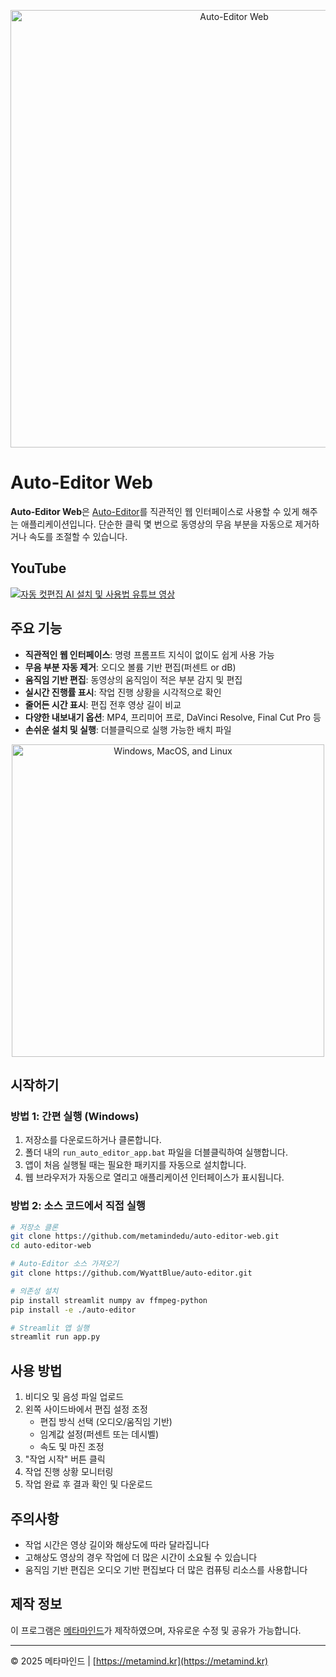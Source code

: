 <p align="center"><img src="https://auto-editor.com/img/auto-editor-banner.webp" title="Auto-Editor Web" width="700"></p>

# Auto-Editor Web

**Auto-Editor Web**은 [Auto-Editor](https://github.com/WyattBlue/auto-editor)를 직관적인 웹 인터페이스로 사용할 수 있게 해주는 애플리케이션입니다. 단순한 클릭 몇 번으로 동영상의 무음 부분을 자동으로 제거하거나 속도를 조절할 수 있습니다.

## YouTube

[![자동 컷편집 AI 설치 및 사용법 유튜브 영상](https://img.youtube.com/vi/ypipYB8xpMc/mqdefault.jpg)](https://youtu.be/ypipYB8xpMc)

## 주요 기능

- **직관적인 웹 인터페이스**: 명령 프롬프트 지식이 없이도 쉽게 사용 가능
- **무음 부분 자동 제거**: 오디오 볼륨 기반 편집(퍼센트 or dB)
- **움직임 기반 편집**: 동영상의 움직임이 적은 부분 감지 및 편집
- **실시간 진행률 표시**: 작업 진행 상황을 시각적으로 확인
- **줄어든 시간 표시**: 편집 전후 영상 길이 비교
- **다양한 내보내기 옵션**: MP4, 프리미어 프로, DaVinci Resolve, Final Cut Pro 등
- **손쉬운 설치 및 실행**: 더블클릭으로 실행 가능한 배치 파일

<p align="center"><img src="https://auto-editor.com/img/cross-platform.webp" width="500" title="Windows, MacOS, and Linux"></p>

## 시작하기

### 방법 1: 간편 실행 (Windows)

1. 저장소를 다운로드하거나 클론합니다.
2. 폴더 내의 `run_auto_editor_app.bat` 파일을 더블클릭하여 실행합니다.
3. 앱이 처음 실행될 때는 필요한 패키지를 자동으로 설치합니다.
4. 웹 브라우저가 자동으로 열리고 애플리케이션 인터페이스가 표시됩니다.

### 방법 2: 소스 코드에서 직접 실행

```bash
# 저장소 클론
git clone https://github.com/metamindedu/auto-editor-web.git
cd auto-editor-web

# Auto-Editor 소스 가져오기
git clone https://github.com/WyattBlue/auto-editor.git

# 의존성 설치
pip install streamlit numpy av ffmpeg-python
pip install -e ./auto-editor

# Streamlit 앱 실행
streamlit run app.py
```

## 사용 방법

1. 비디오 및 음성 파일 업로드
2. 왼쪽 사이드바에서 편집 설정 조정
   - 편집 방식 선택 (오디오/움직임 기반)
   - 임계값 설정(퍼센트 또는 데시벨)
   - 속도 및 마진 조정
3. "작업 시작" 버튼 클릭
4. 작업 진행 상황 모니터링
5. 작업 완료 후 결과 확인 및 다운로드

## 주의사항

- 작업 시간은 영상 길이와 해상도에 따라 달라집니다
- 고해상도 영상의 경우 작업에 더 많은 시간이 소요될 수 있습니다
- 움직임 기반 편집은 오디오 기반 편집보다 더 많은 컴퓨팅 리소스를 사용합니다

## 제작 정보

이 프로그램은 [메타마인드](https://metamind.kr)가 제작하였으며, 자유로운 수정 및 공유가 가능합니다.

---

© 2025 메타마인드 | [https://metamind.kr](https://metamind.kr)
